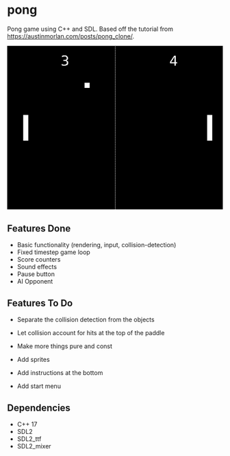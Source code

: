 # pong

Pong game using C++ and SDL. Based off the tutorial from https://austinmorlan.com/posts/pong_clone/.

![Gameplay Demo](demo.png)

## Features Done

- Basic functionality (rendering, input, collision-detection)
- Fixed timestep game loop
- Score counters
- Sound effects
- Pause button
- AI Opponent

## Features To Do
- Separate the collision detection from the objects
- Let collision account for hits at the top of the paddle

- Make more things pure and const

- Add sprites
- Add instructions at the bottom
- Add start menu

## Dependencies

- C++ 17  
- SDL2  
- SDL2_ttf 
- SDL2_mixer